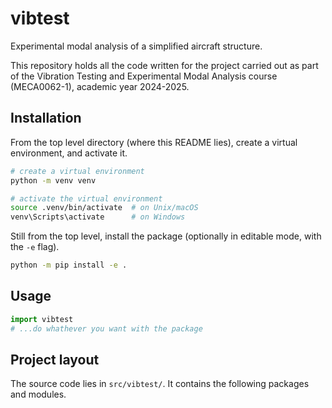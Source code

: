 # vibtest

Experimental modal analysis of a simplified aircraft structure.

This repository holds all the code written for the project carried out as part
of the Vibration Testing and Experimental Modal Analysis course (MECA0062-1),
academic year 2024-2025.

## Installation

From the top level directory (where this README lies),
create a virtual environment, and activate it.
```sh
# create a virtual environment
python -m venv venv

# activate the virtual environment
source .venv/bin/activate  # on Unix/macOS
venv\Scripts\activate      # on Windows
```

Still from the top level, install the package
(optionally in editable mode, with the `-e` flag).
```sh
python -m pip install -e .
```

## Usage

```python
import vibtest
# ...do whathever you want with the package
```

## Project layout

The source code lies in `src/vibtest/`.
It contains the following packages and modules.
